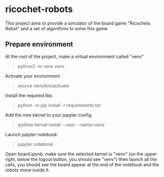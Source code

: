# ricochet-robots
This project aims to provide a simulator of the board game "Ricochets Robot" and a set of algorithms to solve this game

## Prepare environment
At the root of the project, make a virtual environment called "venv"
> python3 -m venv venv

Activate your environment
> source venv/bin/activate

Install the required libs
> python -m pip install -r requirements.txt

Add the new kernel to your jupyter config
> ipython kernel install --user --name=venv

Launch jupyter notebook
> jupyter notebook

Open board.ipynb, make sure the selected kernel is "venv" (on the upper right, below the logout button, you should see "venv") then launch all the cells, you should see the board appear at the end of the notebook and the robots move inside it. 
